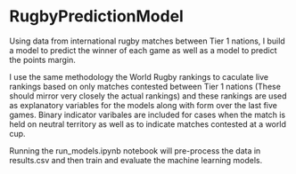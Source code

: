 # RugbyPredictionModel
Using data from international rugby matches between Tier 1 nations, I build a model to predict the winner of each game as well as a model to predict the points margin.

I use the same methodology the World Rugby rankings to caculate live rankings based on only matches contested between Tier 1 nations (These should mirror very closely the actual rankings) and these rankings are used as explanatory variables for the models along with form over the last five games. Binary indicator varibales are included for cases when the match is held on neutral territory as well as to indicate matches contested at a world cup.

Running the run_models.ipynb notebook will pre-process the data in results.csv and then train and evaluate the machine learning models.


